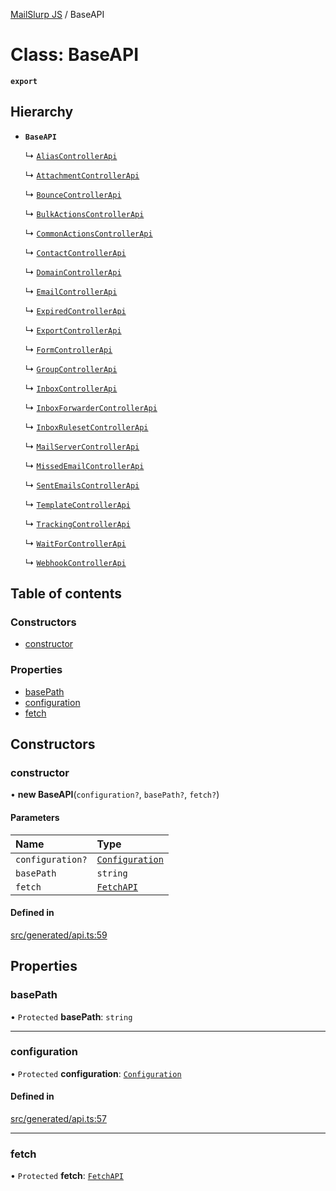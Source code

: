 [MailSlurp JS](../README.md) / BaseAPI

# Class: BaseAPI

**`export`**

## Hierarchy

- **`BaseAPI`**

  ↳ [`AliasControllerApi`](AliasControllerApi.md)

  ↳ [`AttachmentControllerApi`](AttachmentControllerApi.md)

  ↳ [`BounceControllerApi`](BounceControllerApi.md)

  ↳ [`BulkActionsControllerApi`](BulkActionsControllerApi.md)

  ↳ [`CommonActionsControllerApi`](CommonActionsControllerApi.md)

  ↳ [`ContactControllerApi`](ContactControllerApi.md)

  ↳ [`DomainControllerApi`](DomainControllerApi.md)

  ↳ [`EmailControllerApi`](EmailControllerApi.md)

  ↳ [`ExpiredControllerApi`](ExpiredControllerApi.md)

  ↳ [`ExportControllerApi`](ExportControllerApi.md)

  ↳ [`FormControllerApi`](FormControllerApi.md)

  ↳ [`GroupControllerApi`](GroupControllerApi.md)

  ↳ [`InboxControllerApi`](InboxControllerApi.md)

  ↳ [`InboxForwarderControllerApi`](InboxForwarderControllerApi.md)

  ↳ [`InboxRulesetControllerApi`](InboxRulesetControllerApi.md)

  ↳ [`MailServerControllerApi`](MailServerControllerApi.md)

  ↳ [`MissedEmailControllerApi`](MissedEmailControllerApi.md)

  ↳ [`SentEmailsControllerApi`](SentEmailsControllerApi.md)

  ↳ [`TemplateControllerApi`](TemplateControllerApi.md)

  ↳ [`TrackingControllerApi`](TrackingControllerApi.md)

  ↳ [`WaitForControllerApi`](WaitForControllerApi.md)

  ↳ [`WebhookControllerApi`](WebhookControllerApi.md)

## Table of contents

### Constructors

- [constructor](BaseAPI.md#constructor)

### Properties

- [basePath](BaseAPI.md#basepath)
- [configuration](BaseAPI.md#configuration)
- [fetch](BaseAPI.md#fetch)

## Constructors

### constructor

• **new BaseAPI**(`configuration?`, `basePath?`, `fetch?`)

#### Parameters

| Name | Type |
| :------ | :------ |
| `configuration?` | [`Configuration`](Configuration.md) |
| `basePath` | `string` |
| `fetch` | [`FetchAPI`](../interfaces/FetchAPI.md) |

#### Defined in

[src/generated/api.ts:59](https://github.com/mailslurp/mailslurp-client/blob/6534d6f/src/generated/api.ts#L59)

## Properties

### basePath

• `Protected` **basePath**: `string`

___

### configuration

• `Protected` **configuration**: [`Configuration`](Configuration.md)

#### Defined in

[src/generated/api.ts:57](https://github.com/mailslurp/mailslurp-client/blob/6534d6f/src/generated/api.ts#L57)

___

### fetch

• `Protected` **fetch**: [`FetchAPI`](../interfaces/FetchAPI.md)
